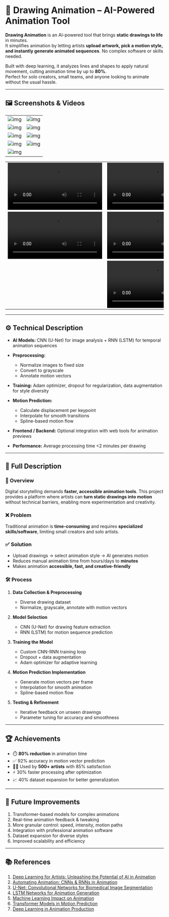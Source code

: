 # 🎨 Drawing Animation – AI-Powered Animation Tool

**Drawing Animation** is an AI-powered tool that brings **static drawings to life** in minutes.  
It simplifies animation by letting artists **upload artwork, pick a motion style, and instantly generate animated sequences**. No complex software or skills needed.

Built with deep learning, it analyzes lines and shapes to apply natural movement, cutting animation time by up to **80%**.  
Perfect for solo creators, small teams, and anyone looking to animate without the usual hassle.

---

## 🖼️ Screenshots & Videos

<table>
    <tbody>
        <tr>
            <td>
                <img src="./img/img-4.png" alt="img" />
            </td>
            <td>
                <img src="./img/img-5.png" alt="img" />
            </td>
        </tr>
        <tr>
            <td>
                <img src="./img/img-6.png" alt="img" />
            </td>
            <td>
                <img src="./img/img-7.png" alt="img" />
            </td>
        </tr>
        <tr>
            <td>
                <img src="./img/img-8.png" alt="img" />
            </td>
            <td>
                <img src="./img/img-1.jpg" alt="img" />
            </td>
        </tr>
        <tr>
            <td>
                <img src="./img/img-1.jpg" alt="img" />
            </td>
            <td>
                <img src="./img/img-2.png" alt="img" />
            </td>
        </tr>
        <tr>
            <td>
                <img src="./img/img-3.png" alt="img" />
            </td>
        </tr>
    </tbody>
</table>

<table>
    <tbody>
        <tr>
            <td>
                <video src="https://github.com/user-attachments/assets/bbc1c978-c9a5-453c-8aa0-33975a5bed7b" controls preload>
                    Your browser does not support the video tag.
                </video>
            </td>
            <td>
                <video src="https://github.com/user-attachments/assets/b1165f9c-355d-4712-8799-84e755aac712" controls preload>
                    Your browser does not support the video tag.
                </video>
            </td>
            <td>
                <video src="https://github.com/user-attachments/assets/cce0f57f-9332-49b6-9c30-69651453d31e" controls preload>
                    Your browser does not support the video tag.
                </video>
            </td>
        </tr>
        <tr>
            <td>
                <video src="https://github.com/user-attachments/assets/81371cfa-3e00-446c-9162-87767c8e5d18" controls preload>
                    Your browser does not support the video tag.
                </video>
            </td>
            <td>
                <video src="https://github.com/user-attachments/assets/7a582830-b153-4ca5-bdd9-e6ef4ad68e97" controls preload>
                    Your browser does not support the video tag.
                </video>
            </td>
            <td>
                <video src="https://github.com/user-attachments/assets/d63a1a84-0223-498e-aba7-299bb2795c2b" controls preload>
                    Your browser does not support the video tag.
                </video>
            </td>
        </tr>
        <tr>
            <td></td>
            <td>
                <video src="https://github.com/user-attachments/assets/8903bc18-8323-43fb-a2bd-e85e61b0f926" controls preload>
                    Your browser does not support the video tag.
                </video>
            </td>
            <td></td>
        </tr>
    </tbody>
</table>

---

## ⚙️ Technical Description

- **AI Models:** CNN (U-Net) for image analysis + RNN (LSTM) for temporal animation sequences
- **Preprocessing:**
    - Normalize images to fixed size
    - Convert to grayscale
    - Annotate motion vectors
- **Training:** Adam optimizer, dropout for regularization, data augmentation for style diversity
- **Motion Prediction:**
    - Calculate displacement per keypoint
    - Interpolate for smooth transitions
    - Spline-based motion flow

- **Frontend / Backend:** Optional integration with web tools for animation previews
- **Performance:** Average processing time <2 minutes per drawing

---

## 📝 Full Description

### 🔹 Overview
Digital storytelling demands **faster, accessible animation tools**. This project provides a platform where artists can **turn static drawings into motion** without technical barriers, enabling more experimentation and creativity.

### ❌ Problem
Traditional animation is **time-consuming** and requires **specialized skills/software**, limiting small creators and solo artists.

### ✅ Solution
- Upload drawings → select animation style → AI generates motion
- Reduces manual animation time from hours/days to **minutes**
- Makes animation **accessible, fast, and creative-friendly**

### 🛠️ Process
1. **Data Collection & Preprocessing**
    - Diverse drawing dataset
    - Normalize, grayscale, annotate with motion vectors

2. **Model Selection**
    - CNN (U-Net) for drawing feature extraction
    - RNN (LSTM) for motion sequence prediction

3. **Training the Model**
    - Custom CNN-RNN training loop
    - Dropout + data augmentation
    - Adam optimizer for adaptive learning

4. **Motion Prediction Implementation**
    - Generate motion vectors per frame
    - Interpolation for smooth animation
    - Spline-based motion flow

5. **Testing & Refinement**
    - Iterative feedback on unseen drawings
    - Parameter tuning for accuracy and smoothness

---

## 🏆 Achievements
- ⏱️ **80% reduction** in animation time
- ✅ 92% accuracy in motion vector prediction
- 👩‍🎨 Used by **500+ artists** with 85% satisfaction
- ⚡ 30% faster processing after optimization
- 📈 40% dataset expansion for better generalization

---

## 🔮 Future Improvements
1. Transformer-based models for complex animations
2. Real-time animation feedback & tweaking
3. More granular control: speed, intensity, motion paths
4. Integration with professional animation software
5. Dataset expansion for diverse styles
6. Improved scalability and efficiency

---

## 📚 References
1. [Deep Learning for Artists: Unleashing the Potential of AI in Animation](https://example.com)
2. [Automating Animation: CNNs & RNNs in Animation](https://example.com)
3. [U-Net: Convolutional Networks for Biomedical Image Segmentation](https://example.com)
4. [LSTM Networks for Animation Generation](https://example.com)
5. [Machine Learning Impact on Animation](https://example.com)
6. [Transformer Models in Motion Prediction](https://example.com)
7. [Deep Learning in Animation Production](https://example.com)


